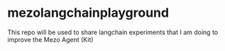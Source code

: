 # mezolangchainplayground
This repo will be used to share langchain experiments that I am doing to improve the Mezo Agent (Kit) 
